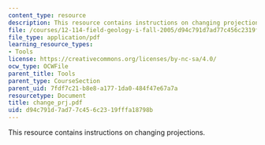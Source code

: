 ```yaml
---
content_type: resource
description: This resource contains instructions on changing projections.
file: /courses/12-114-field-geology-i-fall-2005/d94c791d7ad77c456c2319fffa18798b_change_prj.pdf
file_type: application/pdf
learning_resource_types:
- Tools
license: https://creativecommons.org/licenses/by-nc-sa/4.0/
ocw_type: OCWFile
parent_title: Tools
parent_type: CourseSection
parent_uid: 7fdf7c21-b8e8-a177-1da0-484f47e67a7a
resourcetype: Document
title: change_prj.pdf
uid: d94c791d-7ad7-7c45-6c23-19fffa18798b
---
```

This resource contains instructions on changing projections.